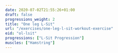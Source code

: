 ```yaml
---
date: 2020-07-02T21:55:26+01:00
draft: false
progressions_weight: 2
title: "One leg L-Sit"
url: "/exercises/one-leg-l-sit-workout-exercise"
eid: "ol-lsit"
progressions: ["L-Sit Progression"]
muscles: ["Hamstring"]
---
```

